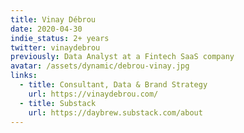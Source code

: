 ```yaml
---
title: Vinay Débrou
date: 2020-04-30
indie_status: 2+ years
twitter: vinaydebrou
previously: Data Analyst at a Fintech SaaS company
avatar: /assets/dynamic/debrou-vinay.jpg
links:
  - title: Consultant, Data & Brand Strategy
    url: https://vinaydebrou.com/
  - title: Substack
    url: https://daybrew.substack.com/about
---
```

